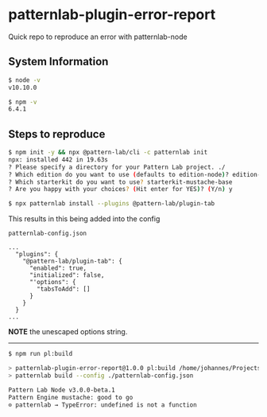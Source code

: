 # patternlab-plugin-error-report
Quick repo to reproduce an error with patternlab-node

## System Information
```bash
$ node -v
v10.10.0

$ npm -v
6.4.1
```

## Steps to reproduce


```bash
$ npm init -y && npx @pattern-lab/cli -c patternlab init
npx: installed 442 in 19.63s
? Please specify a directory for your Pattern Lab project. ./
? Which edition do you want to use (defaults to edition-node)? edition-node
? Which starterkit do you want to use? starterkit-mustache-base
? Are you happy with your choices? (Hit enter for YES)? (Y/n) y

$ npx patternlab install --plugins @pattern-lab/plugin-tab
```
This results in this being added into the config

`patternlab-config.json`
```
...
  "plugins": {
    "@pattern-lab/plugin-tab": {
      "enabled": true,
      "initialized": false,
      "'options": {
        "tabsToAdd": []
      }
    }
  }
...
```
**NOTE** the unescaped options string.

---
```bash
$ npm run pl:build

> patternlab-plugin-error-report@1.0.0 pl:build /home/johannes/Projects/patternlab-plugin-error-report
> patternlab build --config ./patternlab-config.json

Pattern Lab Node v3.0.0-beta.1
Pattern Engine mustache: good to go
⊙ patternlab → TypeError: undefined is not a function
```